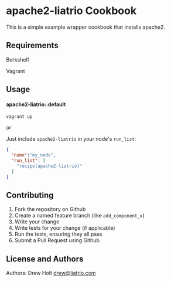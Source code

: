 apache2-liatrio Cookbook
========================
This is a simple example wrapper cookbook that installs apache2.

Requirements
------------
Berkshelf

Vagrant

Usage
-----
#### apache2-liatrio::default

`vagrant up`

or 

Just include `apache2-liatrio` in your node's `run_list`:

```json
{
  "name":"my_node",
  "run_list": [
    "recipe[apache2-liatrio]"
  ]
}
```

Contributing
------------
1. Fork the repository on Github
2. Create a named feature branch (like `add_component_x`)
3. Write your change
4. Write tests for your change (if applicable)
5. Run the tests, ensuring they all pass
6. Submit a Pull Request using Github

License and Authors
-------------------
Authors: Drew Holt <drew@liatrio.com>

